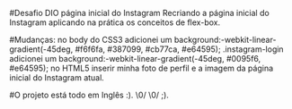 #Desafio DIO página inicial do Instagram
Recriando a página inicial do Instagram aplicando na prática os conceitos de flex-box.

#Mudanças:
no body do CSS3 adicionei um background:-webkit-linear-gradient(-45deg, #f6f6fa, #387099, #cb77ca, #e64595); .instagram-login adicionei um background:-webkit-linear-gradient(-45deg, #0095f6, #e64595); no HTML5 inserir minha foto de perfil e a imagem da página inicial do Instagram atual.

#O projeto está todo em Inglês :). \0/ \0/ ;).
